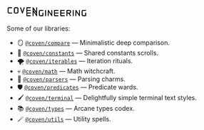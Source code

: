 [![Coven Engineering logo](./logo.svg)](https://coven.engineering/)

Some of our libraries:

-   🪞 [`@coven/compare`](https://jsr.io/@coven/compare) — Minimalistic deep
    comparison.
-   📖 [`@coven/constants`](https://jsr.io/@coven/constants) — Shared constants
    scrolls.
-   🌪️ [`@coven/iterables`](https://jsr.io/@coven/iterables) — Iteration
    rituals.
-   💀 [`@coven/math`](https://jsr.io/@coven/math) — Math witchcraft.
-   💫 [`@coven/parsers`](https://jsr.io/@coven/parsers) — Parsing charms.
-   🛡️ [`@coven/predicates`](https://jsr.io/@coven/predicates) — Predicate
    wards.
-   🖌️ [`@coven/terminal`](https://jsr.io/@coven/terminal) — Delightfully simple
    terminal text styles.
-   📚 [`@coven/types`](https://jsr.io/@coven/types) — Arcane types codex.
-   🪄 [`@coven/utils`](https://jsr.io/@coven/utils) — Utility spells.
